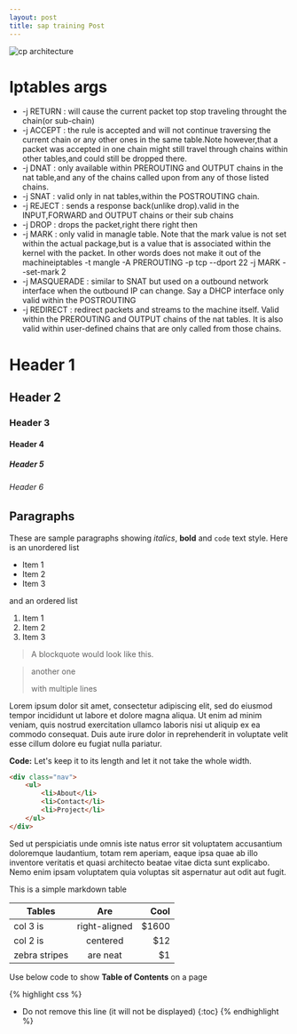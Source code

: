 ```yaml
---
layout: post
title: sap training Post
---
```



![cp architecture]({{site.baseurl}}/images/p.gif)

# Iptables args

* -j RETURN : will cause the current packet top stop traveling throught the chain(or sub-chain)
* -j ACCEPT : the rule is accepted and will not continue traversing the current chain or any other ones in the same table.Note however,that a packet was accepted in one chain might still travel through chains within other tables,and could still be dropped there.
* -j DNAT   : only available within PREROUTING and OUTPUT chains in the nat table,and any of the chains called upon from any of those listed chains.
* -j SNAT   : valid only in nat tables,within the POSTROUTING chain.
* -j REJECT : sends a response back(unlike drop).valid in the INPUT,FORWARD and OUTPUT chains or their sub chains 
* -j DROP   : drops the packet,right there right then
* -j MARK   : only valid in managle table. Note that the mark value is not set within the actual package,but is a value that is associated within the kernel with the packet. In other words does not make it out of the machineiptables -t mangle -A PREROUTING -p tcp --dport 22 -j MARK --set-mark 2
* -j MASQUERADE
            : similar to SNAT but used on a outbound network interface when the outbound IP can change. Say a DHCP interface only valid within the POSTROUTING
* -j REDIRECT
            : redirect packets and streams to the machine itself. Valid within the PREROUTING and OUTPUT chains of the nat tables. It is also valid within user-defined chains that are only called from those chains.
            
# Header 1

## Header 2

### Header 3

#### Header 4

##### Header 5

###### Header 6



## Paragraphs

These are sample paragraphs showing *italics*, **bold** and ``code`` text style. Here is an unordered  list 

* Item 1
* Item 2
* Item 3

and an ordered list

1. Item 1
2. Item 2
3. Item 3

>A blockquote would look like this.

> another one 
>
> with multiple lines




Lorem ipsum dolor sit amet, consectetur adipiscing elit, sed do eiusmod tempor incididunt ut labore et dolore magna aliqua. Ut enim ad minim veniam, quis nostrud exercitation ullamco laboris nisi ut aliquip ex ea commodo consequat. Duis aute irure dolor in reprehenderit in voluptate velit esse cillum dolore eu fugiat nulla pariatur.

**Code:** Let's keep it to its length and let it not take the whole width.

```html
<div class="nav">
    <ul>
        <li>About</li>
        <li>Contact</li>
        <li>Project</li>
    </ul>
</div>
```

Sed ut perspiciatis unde omnis iste natus error sit voluptatem accusantium doloremque laudantium, totam rem aperiam, eaque ipsa quae ab illo inventore veritatis et quasi architecto beatae vitae dicta sunt explicabo. Nemo enim ipsam voluptatem quia voluptas sit aspernatur aut odit aut fugit.

This is a simple markdown table

| Tables        | Are           | Cool  |
| ------------- |:-------------:| -----:|
| col 3 is      | right-aligned | $1600 |
| col 2 is      | centered      |   $12 |
| zebra stripes | are neat      |    $1 |



Use below code to show **Table of Contents** on a page

{% highlight css %}
* Do not remove this line (it will not be displayed) 
{:toc}
{% endhighlight %}